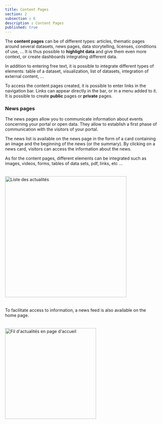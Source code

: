 ```yaml
---
title: Content Pages
section: 2
subsection : 6
description : Content Pages
published: true
---
```


The **content pages** can be of different types: articles, thematic pages around several datasets, news pages, data storytelling, licenses, conditions of use, ... It is thus possible to **highlight data** and give them even more context, or create dashboards integrating different data.

In addition to entering free text, it is possible to integrate different types of elements: table of a dataset, visualization, list of datasets, integration of external content, ...

To access the content pages created, it is possible to enter links in the navigation bar. Links can appear directly in the bar, or in a menu added to it. It is possible to create **public** pages or **private** pages.

### News pages

The news pages allow you to communicate information about events concerning your portal or open data. They allow to establish a first phase of communication with the visitors of your portal.  

The news list is available on the news page in the form of a card containing an image and the beginning of the news (or the summary). By clicking on a news card, visitors can access the information about the news.  

As for the content pages, different elements can be integrated such as images, videos, forms, tables of data sets, pdf, links, etc ...

<img src="./images/functional-presentation/actu.jpg"
     height="400" style="margin:20px auto;" alt="Liste des actualités" />

To facilitate access to information, a news feed is also available on the home page.

<img src="./images/functional-presentation/fil.jpg"
     height="300" style="margin:20px auto;" alt="Fil d'actualités en page d'accueil" />

